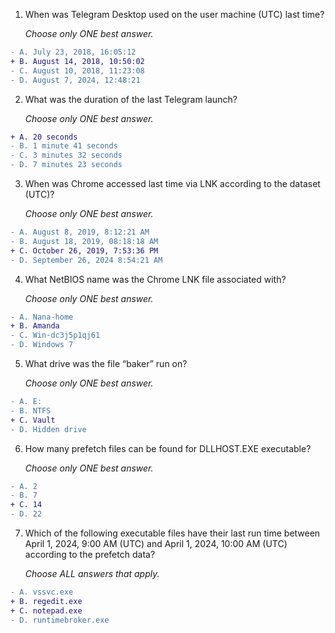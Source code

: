 1. When was Telegram Desktop used on the user machine (UTC) last time?

   _Choose only ONE best answer._
```diff
- A. July 23, 2018, 16:05:12
+ B. August 14, 2018, 10:50:02
- C. August 10, 2018, 11:23:08
- D. August 7, 2024, 12:48:21
```
2. What was the duration of the last Telegram launch?

   _Choose only ONE best answer._
```diff
+ A. 20 seconds
- B. 1 minute 41 seconds
- C. 3 minutes 32 seconds
- D. 7 minutes 23 seconds
```
3. When was Chrome accessed last time via LNK according to the dataset (UTC)?

   _Choose only ONE best answer._
```diff
- A. August 8, 2019, 8:12:21 AM
- B. August 18, 2019, 08:18:18 AM
+ C. October 26, 2019, 7:53:36 PM
- D. September 26, 2024 8:54:21 AM
```
4. What NetBIOS name was the Chrome LNK file associated with?

   _Choose only ONE best answer._
```diff
- A. Nana-home
+ B. Amanda
- C. Win-dc3j5p1qj61
- D. Windows 7
```
5. What drive was the file “baker” run on?

   _Choose only ONE best answer._
```diff
- A. E:
- B. NTFS
+ C. Vault
- D. Hidden drive
```
6. How many prefetch files can be found for DLLHOST.EXE executable?

   _Choose only ONE best answer._
```diff
- A. 2
- B. 7
+ C. 14
- D. 22
```
7. Which of the following executable files have their last run time between April 1, 2024, 9:00 AM (UTC) and April 1, 2024, 10:00 AM (UTC) according to the prefetch data?

   _Choose ALL answers that apply._
```diff
- A. vssvc.exe
+ B. regedit.exe
+ C. notepad.exe
- D. runtimebroker.exe
```
